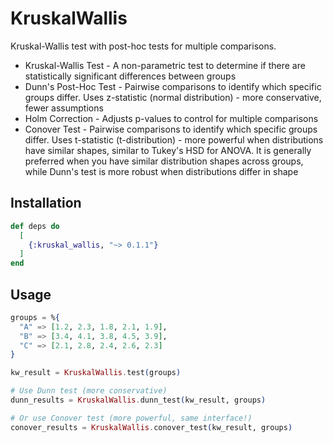 # KruskalWallis

Kruskal-Wallis test with post-hoc tests for multiple comparisons.

* Kruskal-Wallis Test - A non-parametric test to determine if there are statistically significant differences between groups
* Dunn's Post-Hoc Test - Pairwise comparisons to identify which specific groups differ. Uses z-statistic (normal distribution) - more conservative, fewer assumptions
* Holm Correction - Adjusts p-values to control for multiple comparisons
* Conover Test - Pairwise comparisons to identify which specific groups differ. Uses t-statistic (t-distribution) - more powerful when distributions have similar shapes, similar to Tukey's HSD for ANOVA. It is generally preferred when you have similar distribution shapes across groups, while Dunn's test is more robust when distributions differ in shape

## Installation

```elixir
def deps do
  [
    {:kruskal_wallis, "~> 0.1.1"}
  ]
end
```

## Usage

```elixir
groups = %{
  "A" => [1.2, 2.3, 1.8, 2.1, 1.9],
  "B" => [3.4, 4.1, 3.8, 4.5, 3.9],
  "C" => [2.1, 2.8, 2.4, 2.6, 2.3]
}

kw_result = KruskalWallis.test(groups)

# Use Dunn test (more conservative)
dunn_results = KruskalWallis.dunn_test(kw_result, groups)

# Or use Conover test (more powerful, same interface!)
conover_results = KruskalWallis.conover_test(kw_result, groups)
```
